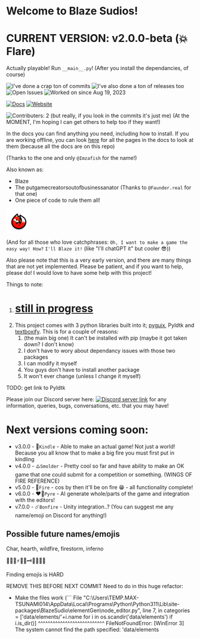 # Welcome to Blaze Sudios!
# CURRENT VERSION: v2.0.0-beta (💥 Flare)
Actually playable! Run `__main__.py`!
(After you install the dependancies, of course)

![I've done a crap ton of commits](https://badgen.net/github/commits/Tsunami014/Blaze-Sudio?color=orange)
![I've also done a ton of releases too](https://badgen.net/github/releases/Tsunami014/Blaze-Sudio?color=purple)
![Open Issues](https://badgen.net/github/open-issues/Tsunami014/Blaze-Sudio?color=red&label=open%20issues)
![Worked on since Aug 19, 2023](https://badgen.net/badge/worked%20on%20since/Aug%2019,%202023?color=pink)

[![Docs](https://badgen.net/badge/docs/tsunami014.gitbook.io)](https://tsunami014.gitbook.io/blaze-sudios/)
[![Website](https://badgen.net/badge/docs/tsunami014.github.io)](https://tsunami014.github.io/Blaze-Sudio/)

![Contributers: 2](https://badgen.net/github/contributors/Tsunami014/Blaze-Sudio?color=green)
(but really, if you look in the commits it's just me) (At the MOMENT, I'm hoping I can get others to help too if they want!)

In the docs you can find anything you need, including how to install. If you are working offline, you can look [here](docs/SUMMARY.md) for all the pages in the docs to look at them (because all the docs are on this repo)

(Thanks to the one and only `@Imzafish` for the name!)

Also known as:
 - Blaze
 - The putgamecreatorsoutofbusinessanator (Thanks to `@Faunder.real` for that one)
 - One piece of code to rule them all!

![Fox icon](https://raw.githubusercontent.com/Tsunami014/Blaze-Sudio/main/images/FoxIconSmall.png)

(And for all those who love catchphrases: `Oh, I want to make a game the easy way! How?` `I'll Blaze it!` (like "I'll chatGPT it" but cooler 😎))

Also please note that this is a very early version, and there are many things that are not yet implemented. Please be patient, and if you want to help, please do! I would love to have some help with this project!

Things to note:
1. # **<u>still in progress</u>**
5. This project comes with 3 python libraries built into it; [pyguix](https://github.com/DarthData410/PyGames-pyguix), Pyldtk and [textboxify](https://github.com/hnrkcode/TextBoxify/tree/master). This is for a couple of reasons:
    1. (the main big one) It can't be installed with pip (maybe it got taken down? I don't know)
    2. I don't have to wory about dependancy issues with those two packages
    3. I can modify it myself
    4. You guys don't have to install another package
    5. It won't ever change (unless I change it myself)

TODO: get link to Pyldtk

Please join our Discord server here: [![Discord server link](https://badgen.net/discord/members/xr3phyEZtv?label=Discord&icon=discord)](https://discord.gg/xr3phyEZtv) for any information, queries, bugs, conversations, etc. that you may have!

# Next versions coming soon:
 - v3.0.0 - 🌿`Kindle` - Able to make an actual game! Not just a world! Because you all know that to make a big fire you must first put in kindling
 - v4.0.0 - ♨️`Smolder` - Pretty cool so far and have ability to make an OK game that one could submit for a competition or something. (WINGS OF FIRE REFERENCE)
 - v5.0.0 - 🌋`Fire` - cos by then it'll be on fire :grin: - all functionality complete!
 - v6.0.0 - ❤️‍🔥`Pyre` - AI generate whole/parts of the game and integration with the editors!
 - v7.0.0 - ☄️`Bonfire` - Unity integration..?
(You can suggest me any name/emoji on Discord for anything!)

## Possible future names/emojis
Char, hearth, wildfire, firestorm, inferno

🧨🧯💎⚡️👑✨🗝️🏹🍂🌙🪷

Finding emojis is HARD


REMOVE THIS BEFORE NEXT COMMIT
Need to do in this huge refactor:
 - Make the files work (```
File "C:\Users\TEMP.MAX-TSUNAMI014\AppData\Local\Programs\Python\Python311\Lib\site-packages\BlazeSudio\elementGen\node_editor.py", line 7, in <module>
    categories = ['data/elements/'+i.name for i in os.scandir('data/elements') if i.is_dir()]
                                                   ^^^^^^^^^^^^^^^^^^^^^^^^^^^
FileNotFoundError: [WinError 3] The system cannot find the path specified: 'data/elements
```)

